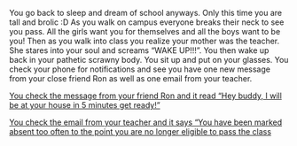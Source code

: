 You go back to sleep and dream of school anyways. Only this time you are tall and brolic :D As you walk on campus everyone breaks their neck to see you pass. All the girls want you for themselves and all the boys want to be you! Then as you walk into class you realize your mother was the teacher. She stares into your soul and screams “WAKE UP!!!”. You then wake up back in your pathetic scrawny body. You sit up and put on your glasses. You check your phone for notifications and see you have one new message from your close friend Ron as well as one email from your teacher.


[You check the message from your friend Ron and it read “Hey buddy, I will be at your house in 5 minutes get ready!”](message.md)

[You check the email from your teacher and it says “You have been marked absent too often to the point you are no longer eligible to pass the class](email.md)
